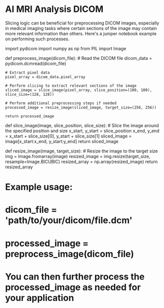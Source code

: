 # AI MRI Analysis DICOM
 Slicing logic can be beneficial for preprocessing DICOM images, especially in medical imaging tasks where certain sections of the image may contain more relevant information than others. Here's a juniper notebook example on performing such processes.

import pydicom
import numpy as np
from PIL import Image

def preprocess_image(dicom_file):
    # Read the DICOM file
    dicom_data = pydicom.dcmread(dicom_file)
    
    # Extract pixel data
    pixel_array = dicom_data.pixel_array
    
    # Perform slicing to extract relevant sections of the image
    sliced_image = slice_image(pixel_array, slice_position=(100, 100), slice_size=(128, 128))
    
    # Perform additional preprocessing steps if needed
    processed_image = resize_image(sliced_image, target_size=(256, 256))
    
    return processed_image

def slice_image(image, slice_position, slice_size):
    # Slice the image around the specified position and size
    x_start, y_start = slice_position
    x_end, y_end = x_start + slice_size[0], y_start + slice_size[1]
    sliced_image = image[x_start:x_end, y_start:y_end]
    return sliced_image

def resize_image(image, target_size):
    # Resize the image to the target size
    img = Image.fromarray(image)
    resized_image = img.resize(target_size, resample=Image.BICUBIC)
    resized_array = np.array(resized_image)
    return resized_array

# Example usage:
# dicom_file = 'path/to/your/dicom/file.dcm'
# processed_image = preprocess_image(dicom_file)
# You can then further process the processed_image as needed for your application